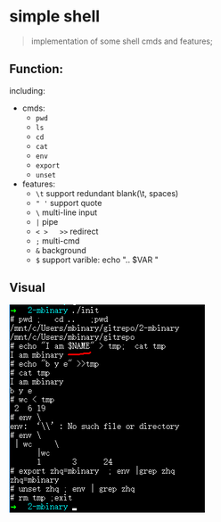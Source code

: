 # simple shell
>implementation of some shell cmds and features;

## Function:

including:
* cmds:
	- `pwd`
	- `ls`
	- `cd`
	- `cat`
	- `env`
	- `export`
	- `unset`
* features:
	- `\t` support redundant blank(\t, spaces)
	- `" '` support quote
	- `\` multi-line input
	- `|`  pipe
	- `< >   >>`  redirect
	- `;` multi-cmd
	- `&` background
	- `$` support varible: echo ".. $VAR "

## Visual
![](src/shell.png)
